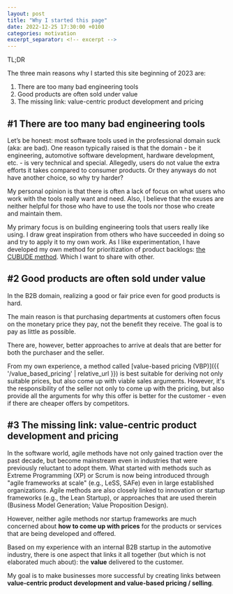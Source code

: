 ```yaml
---
layout: post
title: "Why I started this page"
date: 2022-12-25 17:30:00 +0100
categories: motivation
excerpt_separator: <!-- excerpt -->
---
```


TL;DR

The three main reasons why I started this site beginning of 2023 are:

1. There are too many bad engineering tools
2. Good products are often sold under value
3. The missing link: value-centric product development and pricing

<!-- excerpt -->

## #1 There are too many bad engineering tools

Let’s be honest: most software tools used in the professional domain suck (aka: are bad). 
One reason typically raised is that the domain - be it engineering, automotive software development, hardware development, etc. - is very technical and special. 
Allegedly, users do not value the extra efforts it takes compared to consumer products. 
Or they anyways do not have another choice, so why try harder?

My personal opinion is that there is often a lack of focus on what users who work with the tools really want and need. 
Also, I believe that the exuses are neither helpful for those who have to use the tools nor those who create and maintain them. 

My primary focus is on building engineering tools that users really like using. 
I draw great inspiration from others who have succeeded in doing so and try to apply it to my own work. 
As I like experimentation, I have developed my own method for prioritization of product backlogs: [the CUBUDE method](/cubude). Which I want to share with other. 

## #2 Good products are often sold under value

In the B2B domain, realizing a good or fair price even for good products is hard. 

The main reason is that purchasing departments at customers often focus on the monetary price they pay, not the benefit they receive.
The goal is to pay as little as possible.

There are, however, better approaches to arrive at deals that are better for both the purchaser and the seller. 

From my own experience, a method called [value-based pricing (VBP)]({{ '/value_based_pricing' | relative_url }}) is best suitable for deriving not only suitable prices, but also come up with viable sales arguments. 
However, it's the responsibility of the seller not only to come up with the pricing, but also provide all the arguments for why this offer is better for the customer - even if there are cheaper offers by competitors. 

## #3 The missing link: value-centric product development and pricing

In the software world, agile methods have not only gained traction over the past decade, but become mainstream even in industries that were previously reluctant to adopt them.
What started with methods such as Extreme Programming (XP) or Scrum is now being introduced through "agile frameworks at scale" (e.g., LeSS, SAFe) even in large established organizations. 
Agile methods are also closely linked to innovation or startup frameworks (e.g., the Lean Startup), or approaches that are used therein (Business Model Generation; Value Proposition Design).

However, neither agile methods nor startup frameworks are much concerned about **how to come up with prices** for the products or services that are being developed and offered. 

Based on my experience with an internal B2B startup in the automotive industry, there is one aspect that links it all together (but which is not elaborated much about): the **value** delivered to the customer. 

My goal is to make businesses more successful by creating links between **value-centric product development and value-based pricing / selling**. 

